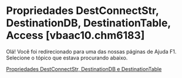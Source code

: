 
# Propriedades DestConnectStr, DestinationDB, DestinationTable, Access [vbaac10.chm6183]

Olá! Você foi redirecionado para uma das nossas páginas de Ajuda F1. Selecione o tópico que estava procurando abaixo.

[Propriedades DestConnectStr, DestinationDB e DestinationTable](http://msdn.microsoft.com/library/5d9f3e9d-fc36-d4af-d82b-8d2ebd8044fa%28Office.15%29.aspx)
